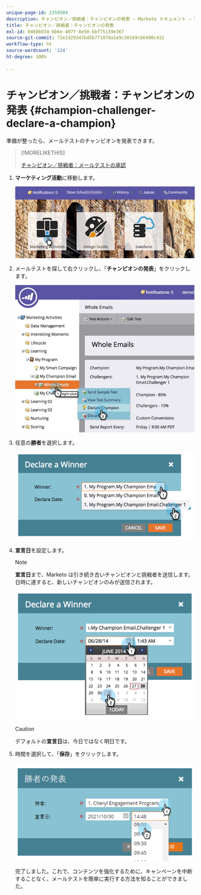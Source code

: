 ```yaml
---
unique-page-id: 2359584
description: チャンピオン／挑戦者：チャンピオンの発表 — Marketo ドキュメント — 製品ドキュメント
title: チャンピオン／挑戦者：チャンピオンの発表
exl-id: 04686934-6b6e-407f-8e50-bbf75139e367
source-git-commit: 72e1d29347bd5b77107da1e9c30169cb6490c432
workflow-type: ht
source-wordcount: '124'
ht-degree: 100%

---
```


# チャンピオン／挑戦者：チャンピオンの発表 {#champion-challenger-declare-a-champion}

準備が整ったら、メールテストのチャンピオンを発表できます。

>[!MORELIKETHIS]
>
>[チャンピオン／挑戦者：メールテストの承認](/help/marketo/product-docs/email-marketing/general/functions-in-the-editor/email-tests-champion-challenger/champion-challenger-approve-your-email-test.md)

1. **マーケティング活動**&#x200B;に移動します。

   ![](assets/login-marketing-activities-2.png)

1. メールテストを探して右クリックし、「**チャンピオンの発表**」をクリックします。

   ![](assets/champion4.jpg)

1. 任意の&#x200B;**勝者**&#x200B;を選択します。

   ![](assets/image2014-9-15-13-3a33-3a33.png)

1. **宣言日**&#x200B;を設定します。

   >[!NOTE]
   >
   >**宣言日**&#x200B;まで、Marketo は引き続き古いチャンピオンと挑戦者を送信します。日時に達すると、新しいチャンピオンのみが送信されます。

   ![](assets/image2014-9-15-13-3a33-3a47.png)

   >[!CAUTION]
   >
   >デフォルトの&#x200B;**宣言日**&#x200B;は、今日ではなく明日です。

1. 時間を選択して、「**保存**」をクリックします。

   ![](assets/image2014-9-15-13-3a33-3a56.png)

   完了しました。これで、コンテンツを強化するために、キャンペーンを中断することなく、メールテストを簡単に実行する方法を知ることができました。
